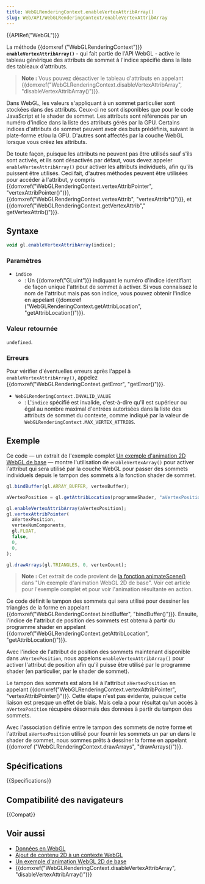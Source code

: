 ```yaml
---
title: WebGLRenderingContext.enableVertexAttribArray()
slug: Web/API/WebGLRenderingContext/enableVertexAttribArray
---
```


{{APIRef("WebGL")}}

La méthode {{domxref ("WebGLRenderingContext")}} **`enableVertexAttribArray()` -** qui fait partie de l'API WebGL - active le tableau générique des attributs de sommet à l'indice spécifié dans la liste des tableaux d'attributs.

> **Note :** Vous pouvez désactiver le tableau d'attributs en appelant {{domxref("WebGLRenderingContext.disableVertexAttribArray", "disableVertexAttribArray()")}}.

Dans WebGL, les valeurs s'appliquant à un sommet particulier sont stockées dans des attributs. Ceux-ci ne sont disponibles que pour le code JavaScript et le shader de sommet. Les attributs sont référencés par un numéro d'indice dans la liste des attributs gérés par la GPU. Certains indices d'attributs de sommet peuvent avoir des buts prédéfinis, suivant la plate-forme et/ou la GPU. D'autres sont affectés par la couche WebGL lorsque vous créez les attributs.

De toute façon, puisque les attributs ne peuvent pas être utilisés sauf s'ils sont activés, et ils sont désactivés par défaut, vous devez appeler `enableVertexAttribArray()` pour activer les attributs individuels, afin qu'ils puissent être utilisés. Ceci fait, d'autres méthodes peuvent être utilisées pour accéder à l'attribut, y compris {{domxref("WebGLRenderingContext.vertexAttribPointer", "vertexAttribPointer()")}}, {{domxref("WebGLRenderingContext.vertexAttrib", "vertexAttrib*()")}}, et {{domxref("WebGLRenderingContext.getVertexAttrib"," getVertexAttrib()")}}.

## Syntaxe

```js
void gl.enableVertexAttribArray(indice);
```

### Paramètres

- `indice`
  - : Un {{domxref("GLuint")}} indiquant le numéro d'indice identifiant de façon unique l'attribut de sommet à activer. Si vous connaissez le nom de l'attribut mais pas son indice, vous pouvez obtenir l'indice en appelant {{domxref ("WebGLRenderingContext.getAttribLocation", "getAttribLocation()")}}.

### Valeur retournée

`undefined`.

### Erreurs

Pour vérifier d'éventuelles erreurs après l'appel à `enableVertexAttribArray()`, appelez {{domxref("WebGLRenderingContext.getError", "getError()")}}.

- `WebGLRenderingContext.INVALID_VALUE`
  - : L'`indice` spécifié est invalide, c'est-à-dire qu'il est supérieur ou égal au nombre maximal d'entrées autorisées dans la liste des attributs de sommet du contexte, comme indiqué par la valeur de `WebGLRenderingContext.MAX_VERTEX_ATTRIBS`.

## Exemple

Ce code — un extrait de l'exemple complet [Un exemple d'animation 2D WebGL de base](/fr-FR/docs/Web/API/WebGL_API/Basic_2D_animation_example) — montre l'utilisation de `enableVertexArray()` pour activer l'attribut qui sera utilisé par la couche WebGL pour passer des sommets individuels depuis le tampon des sommets à la fonction shader de sommet.

```js
gl.bindBuffer(gl.ARRAY_BUFFER, vertexBuffer);

aVertexPosition = gl.getAttribLocation(programmeShader, "aVertexPosition");

gl.enableVertexAttribArray(aVertexPosition);
gl.vertexAttribPointer(
  aVertexPosition,
  vertexNumComponents,
  gl.FLOAT,
  false,
  0,
  0,
);

gl.drawArrays(gl.TRIANGLES, 0, vertexCount);
```

> **Note :** Cet extrait de code provient de [la fonction animateScene()](/fr-FR/docs/Web/API/WebGL_API/Basic_2D_animation_example#Drawing_and_animating_the_scene) dans "Un exemple d'animation WebGL 2D de base". Voir cet article pour l'exemple complet et pour voir l'animation résultante en action.

Ce code définit le tampon des sommets qui sera utilisé pour dessiner les triangles de la forme en appelant {{domxref("WebGLRenderingContext.bindBuffer", "bindBuffer()")}}. Ensuite, l'indice de l'attribut de position des sommets est obtenu à partir du programme shader en appelant {{domxref("WebGLRenderingContext.getAttribLocation", "getAttribLocation()")}}.

Avec l'indice de l'attribut de position des sommets maintenant disponible dans `aVertexPosition`, nous appelons `enableVertexAttribArray()` pour activer l'attribut de position afin qu'il puisse être utilisé par le programme shader (en particulier, par le shader de sommet).

Le tampon des sommets est alors lié à l'attribut `aVertexPosition` en appelant {{domxref("WebGLRenderingContext.vertexAttribPointer", "vertexAttribPointer()")}}. Cette étape n'est pas évidente, puisque cette liaison est presque un effet de biais. Mais cela a pour résultat qu'un accès à `aVertexPosition` récupére désormais des données à partir du tampon des sommets.

Avec l'association définie entre le tampon des sommets de notre forme et l'attribut `aVertexPosition` utilisé pour fournir les sommets un par un dans le shader de sommet, nous sommes prêts à dessiner la forme en appelant {{domxref ("WebGLRenderingContext.drawArrays", "drawArrays()")}}.

## Spécifications

{{Specifications}}

## Compatibilité des navigateurs

{{Compat}}

## Voir aussi

- [Données en WebGL](/fr-FR/docs/Web/API/WebGL_API/Data)
- [Ajout de contenu 2D à un contexte WebGL](/fr-FR/docs/Web/API/WebGL_API/Tutorial/Adding_2D_content_to_a_WebGL_context)
- [Un exemple d'animation WebGL 2D de base](/fr-FR/docs/Web/API/WebGL_API/Basic_2D_animation_example)
- {{domxref("WebGLRenderingContext.disableVertexAttribArray", "disableVertexAttribArray()")}}
